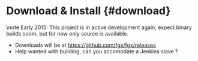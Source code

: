 Download & Install   {#download}
=======================

\note  Early 2015: This project is in active development again, expect binary builds soom, but for now only source is available.


* Downloads will be at https://github.com/fgx/fgx/releases
* Help wanted with building, can you accomodate a Jenkins slave ?








